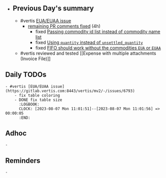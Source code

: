 - ## Previous Day's summary
	- #vertis [EUA/EUAA issue](https://gitlab.vertis.com:8443/vertis/mv2/-/issues/6793)
		- [remaining PR comments fixed](https://gitlab.vertis.com:8443/vertis/mv2/-/merge_requests/319) (4h)
			- fixed [Passing commodity id list instead of commodity name list](https://gitlab.vertis.com:8443/vertis/mv2/-/merge_requests/319#note_14512)
			- fixed [Using `quantity` instead of `unsettled_quantity`](https://gitlab.vertis.com:8443/vertis/mv2/-/merge_requests/319#note_14508)
			- fixed [FIFO should work without the commodities `EUA` or `EUAA`](https://gitlab.vertis.com:8443/vertis/mv2/-/merge_requests/319#note_14587)
	- #vertis reviewed and tested [[Expense with multiple attachments (Invoice File)]]
## Daily TODOs
	- #vertis [EUA/EUAA issue](https://gitlab.vertis.com:8443/vertis/mv2/-/issues/6793)
		- fix table coloring
		- DONE fix table size
		  :LOGBOOK:
		  CLOCK: [2023-08-07 Mon 11:01:51]--[2023-08-07 Mon 11:01:56] =>  00:00:05
		  :END:
## Adhoc
	-
## Reminders
	-